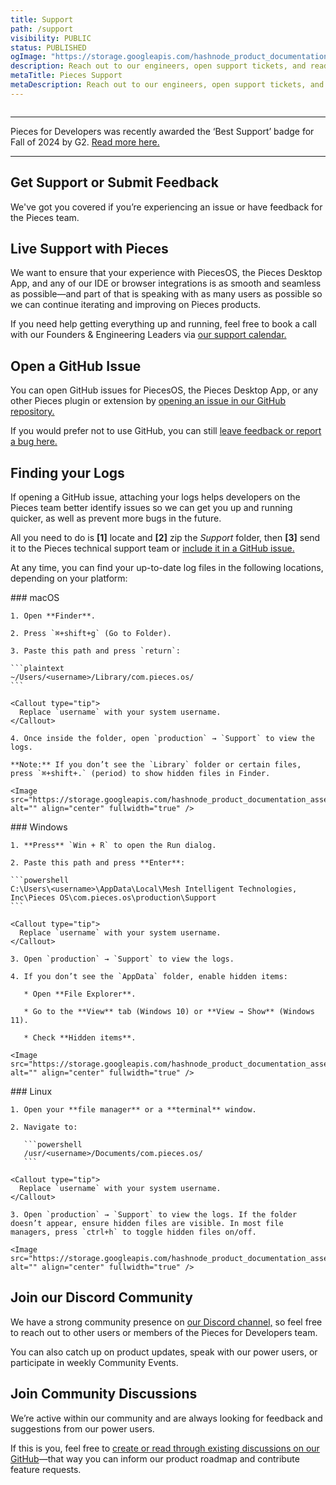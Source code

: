 ```yaml
---
title: Support
path: /support
visibility: PUBLIC
status: PUBLISHED
ogImage: "https://storage.googleapis.com/hashnode_product_documentation_assets/og_images/support/pieces_support.png"
description: Reach out to our engineers, open support tickets, and read discussions on our GitHub page for support with Pieces software.
metaTitle: Pieces Support
metaDescription: Reach out to our engineers, open support tickets, and read discussions on our GitHub page for support with Pieces software.
---
```


<Image src="https://storage.googleapis.com/hashnode_product_documentation_assets/cdn_migrate_repair/support/support_banner.png" alt="" align="center" fullwidth="true" />

***

<Card title="We’ve been given an award!" image="/assets/icons/platform_logos/pieces_logo.png">
  Pieces for Developers was recently awarded the ‘Best Support’ badge for Fall of 2024 by G2. <a target="_blank" href="https://www.g2.com/products/pieces-for-developers/reviews?utm_source=rewards-badge">Read more here.</a>
</Card>

***

## Get Support or Submit Feedback

We've got you covered if you’re experiencing an issue or have feedback for the Pieces team.

## Live Support with Pieces

We want to ensure that your experience with PiecesOS, the Pieces Desktop App, and any of our IDE or browser integrations is as smooth and seamless as possible—and part of that is speaking with as many users as possible so we can continue iterating and improving on Pieces products.

If you need help getting everything up and running, feel free to book a call with our Founders & Engineering Leaders via <a target="_blank" href="https://calendar.google.com/calendar/u/0/appointments/schedules/AcZssZ22WJ2Htd2wRMJhueCNYc0xbFBFCAN-khijcuoXACd_Uux3wIhgZeGkzDRcqD3teamAI-CwCHpr">our support calendar.</a>

## Open a GitHub Issue<a target="_blank" href="/extensions-plugins/sublime#get-support-or-share-feedback">**​**</a>

You can open GitHub issues for PiecesOS, the Pieces Desktop App, or any other Pieces plugin or extension by <a target="_blank" href="https://github.com/pieces-app/support/issues">opening an issue in our GitHub repository.</a>

If you would prefer not to use GitHub, you can still <a target="_blank" href="https://getpieces.typeform.com/to/mCjBSIjF#page=docs-support">leave feedback or report a bug here.</a>

## Finding your Logs

If opening a GitHub issue, attaching your logs helps developers on the Pieces team better identify issues so we can get you up and running quicker, as well as prevent more bugs in the future.

All you need to do is **\[1]** locate and **\[2]** zip the *Support* folder, then **\[3]** send it to the Pieces technical support team or <a target="_blank" href="https://github.com/pieces-app/support/issues">include it in a GitHub issue.</a>

At any time, you can find your up-to-date log files in the following locations, depending on your platform:

<Tabs>
  <TabItem title="macOS">
    ### macOS

    1. Open **Finder**.

    2. Press `⌘+shift+g` (Go to Folder).

    3. Paste this path and press `return`:

    ```plaintext
    ~/Users/<username>/Library/com.pieces.os/
    ```

    <Callout type="tip">
      Replace `username` with your system username.
    </Callout>

    4. Once inside the folder, open `production` → `Support` to view the logs.

    **Note:** If you don’t see the `Library` folder or certain files, press `⌘+shift+.` (period) to show hidden files in Finder.

    <Image src="https://storage.googleapis.com/hashnode_product_documentation_assets/support/mac_support.png" alt="" align="center" fullwidth="true" />
  </TabItem>

  <TabItem title="Windows">
    ### Windows

    1. **Press** `Win + R` to open the Run dialog.

    2. Paste this path and press **Enter**:

    ```powershell
    C:\Users\<username>\AppData\Local\Mesh Intelligent Technologies, Inc\Pieces OS\com.pieces.os\production\Support
    ```

    <Callout type="tip">
      Replace `username` with your system username.
    </Callout>

    3. Open `production` → `Support` to view the logs.

    4. If you don’t see the `AppData` folder, enable hidden items:

       * Open **File Explorer**.

       * Go to the **View** tab (Windows 10) or **View → Show** (Windows 11).

       * Check **Hidden items**.

    <Image src="https://storage.googleapis.com/hashnode_product_documentation_assets/support/windows_support.png" alt="" align="center" fullwidth="true" />
  </TabItem>

  <TabItem title="Linux">
    ### Linux

    1. Open your **file manager** or a **terminal** window.

    2. Navigate to:

       ```powershell
       /usr/<username>/Documents/com.pieces.os/
       ```

    <Callout type="tip">
      Replace `username` with your system username.
    </Callout>

    3. Open `production` → `Support` to view the logs. If the folder doesn’t appear, ensure hidden files are visible. In most file managers, press `ctrl+h` to toggle hidden files on/off.

    <Image src="https://storage.googleapis.com/hashnode_product_documentation_assets/support/linux_support.png" alt="" align="center" fullwidth="true" />
  </TabItem>
</Tabs>

## Join our Discord Community

We have a strong community presence on <a target="_blank" href="https://discord.com/invite/getpieces">our Discord channel,</a> so feel free to reach out to other users or members of the Pieces for Developers team.

You can also catch up on product updates, speak with our power users, or participate in weekly Community Events.

## Join Community Discussions

We’re active within our community and are always looking for feedback and suggestions from our power users.

If this is you, feel free to <a target="_blank" href="https://github.com/pieces-app/support/discussions">create or read through existing discussions on our GitHub</a>—that way you can inform our product roadmap and contribute feature requests.